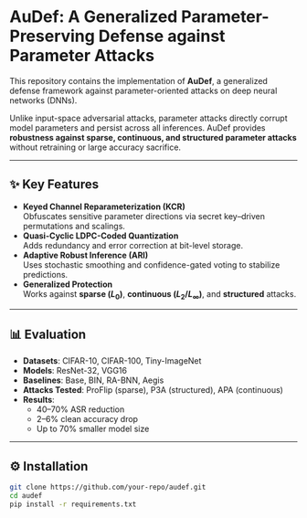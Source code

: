 # AuDef: A Generalized Parameter-Preserving Defense against Parameter Attacks

This repository contains the implementation of **AuDef**, a generalized defense framework against parameter-oriented attacks on deep neural networks (DNNs).  

Unlike input-space adversarial attacks, parameter attacks directly corrupt model parameters and persist across all inferences. AuDef provides **robustness against sparse, continuous, and structured parameter attacks** without retraining or large accuracy sacrifice.

---

## ✨ Key Features

- **Keyed Channel Reparameterization (KCR)**  
  Obfuscates sensitive parameter directions via secret key–driven permutations and scalings.  
- **Quasi-Cyclic LDPC-Coded Quantization**  
  Adds redundancy and error correction at bit-level storage.  
- **Adaptive Robust Inference (ARI)**  
  Uses stochastic smoothing and confidence-gated voting to stabilize predictions.  
- **Generalized Protection**  
  Works against **sparse ($L_0$)**, **continuous ($L_2/L_\infty$)**, and **structured** attacks.  

---

## 📊 Evaluation

- **Datasets**: CIFAR-10, CIFAR-100, Tiny-ImageNet  
- **Models**: ResNet-32, VGG16  
- **Baselines**: Base, BIN, RA-BNN, Aegis  
- **Attacks Tested**: ProFlip (sparse), P3A (structured), APA (continuous)  
- **Results**:  
  - 40–70% ASR reduction  
  - 2–6% clean accuracy drop  
  - Up to 70% smaller model size  

---

## ⚙️ Installation

```bash
git clone https://github.com/your-repo/audef.git
cd audef
pip install -r requirements.txt
